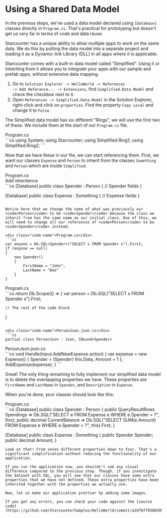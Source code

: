 # Using a Shared Data Model

In the previous steps, we've used a data model declared using <code>[Database]</code> classes directly in <code>Program.cs</code>. That's practical for prototyping but doesn't get us very far in terms of code and data reuse.

Starcounter has a unique ability to allow multiple apps to work on the same data. We do this by putting the data model into a separate project and loading it as a Dynamic-link Library (DLL) in all apps where it is applicable.

Starcounter comes with a built-in data model called "Simplified". Using it or inheriting from it allows you to integrate your apps with our sample and prefab apps, without extensive data mapping.

1. Go to <code>Solution Explorer -> HelloWorld -> References -> Add Reference... -> Extensions</code>, find <code>Simplified.Data.Model</code> and check the checkbox next to it.
2. Open <code>References -> Simplified.Data.Model</code> in the Solution Explorer, right-click and click on <code>properties</code>. Find the property <code>Copy Local</code> and change it to <code>False</code>.

The Simplified data model has six different "Rings", we will use the first two of these. We include them at the start of our <code>Program.cs</code> file.

<div class="code-name">Program.cs</div>
```cs
using System;
using Starcounter;
using Simplified.Ring1;
using Simplified.Ring2;
```

Now that we have these in our file, we can start referencing them. First, we want our classes <code>Expense</code> and <code>Person</code> to inherit from the classes <code>Something</code> and <code>Person</code> which are inside <code>Simplified</code>.

<div class="code-name">Program.cs</div><div class="code-name code-title">Add inheritence</div>
```cs
[Database]
public class Spender : Person
{
  // Spender fields
}

[Database]
public class Expense : Something
{
  // Expense fields
}
```

Notice here that we change the name of what was previously our <code>Person</code> to be <code>Spender</code> because the class we inherit from has the same name as our initial class. Due of this, we will need to change all our references of <code>Person</code> to be <code>Spender</code> instead.

<div class="code-name">Program.cs</div>
```cs
var anyone = Db.SQL<Spender>("SELECT s FROM Spender s").First;
if (anyone == null)
{
    new Spender()
    {
        FirstName = "John",
        LastName = "Doe"
    }
}
```

<div class="code-name">Program.cs</div>
```cs
return Db.Scope(() =>
{
    var person = Db.SQL<Spender>("SELECT s FROM Spender s").First;

    // The rest of the code block
}
```

<div class="code-name">PersonJson.json.cs</div>
```cs
partial class PersonJson : Json, IBound<Spender>
```

<div class="code-name">PersonJson.json.cs</div>
```cs
void Handle(Input.AddNewExpense action)
{
  var expense = new Expense()
  {
      Spender = (Spender) this.Data,
      Amount = 1
  };
  AddExpense(expense);
}
```

Great! The only thing remaining to fully implement our simplified data model is to delete the overlapping properties we have. These properties are `FirstName` and `LastName` in `Spender`, and `Description` in `Expense`.

When you're done, your classes should look like this:

<div class="code-name">Program.cs</div>
```cs
[Database]
public class Spender : Person
{
    public QueryResultRows<Expense> Spendings => Db.SQL<Expense>("SELECT e FROM Expense e WHERE e.Spender = ?", this);
    public decimal CurrentBalance => Db.SQL<decimal>("SELECT SUM(e.Amount) FROM Expense e WHERE e.Spender = ?", this).First;
}

[Database]
public class Expense : Something
{
    public Spender Spender;
    public decimal Amount;
}
```
Look at that! From seven different properties down to four. That's a significant simplification without reducing the functionality of our application.

If you run the application now, you shouldn't see any visual difference compared to the previous step. Though, if you investigate the dataset with SQL, you will see that our classes have some extra properties that we have not defined. These extra properties have been inherited together with the properties we actually use.

Now, let us make our application prettier by adding some images.

If you get any errors, you can check your code against the [source code](https://github.com/StarcounterSamples/HelloWorld/commit/a2d7bff038b595f716bbf497c1bac95603415bb4).
